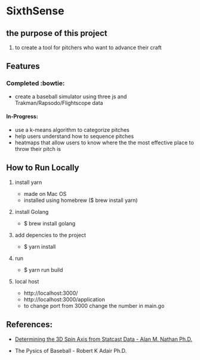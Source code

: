 # SixthSense

## the purpose of this project

1) to create a tool for pitchers who want to advance their craft 

## Features
### Completed :bowtie:

 - create a baseball simulator using three js and Trakman/Rapsodo/Flightscope data

#### In-Progress:

- use a k-means algorithm to categorize pitches
- help users understand how to sequence pitches
- heatmaps that allow users to know where the the most effective place to throw their pitch is


## How to Run Locally
1) install yarn 
    - made on Mac OS
    - installed using homebrew ($ brew install yarn)

2) install Golang
    - $ brew install golang

2) add depencies to the project 
    - $ yarn install

3) run 
    - $ yarn run build

4) local host
    - http://localhost:3000/
    - http://localhost:3000/application
    - to change port from 3000 change the number in main.go 

## References:

- [Determining the 3D Spin Axis from Statcast Data - Alan M. Nathan Ph.D.](http://baseball.physics.illinois.edu/trackman/spinaxis.pdf)

- The Pysics of Baseball - Robert K Adair Ph.D.
